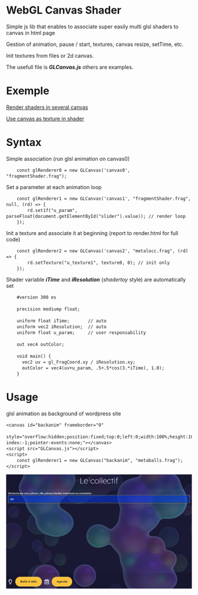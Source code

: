# WebGL Canvas Shader

Simple js lib that enables to associate super easily multi glsl shaders to canvas in html page

Gestion of animation, pause / start, textures, canvas resize, setTime, etc.

Init textures from files or 2d canvas.

The usefull file is ***GLCanvas.js*** others are examples.

# Exemple

[Render shaders in several canvas](https://iapafoto.ovh/gl/render.html)

[Use canvas as texture in shader](https://iapafoto.ovh/gl/canvasAsTexture.html)

# Syntax

Simple association (run glsl animation on canvas0)

		const glRenderer0 = new GLCanvas('canvas0', "fragmentShader.frag");
    
Set a parameter at each animation loop 

		const glRenderer1 = new GLCanvas('canvas1', "fragmentShader.frag", null, (rd) => {
			rd.set1f("u_param", parseFloat(document.getElementById("slider").value)); // render loop
		});

Init a texture and associate it at beginning (report to render.html for full code)

		const glRenderer2 = new GLCanvas('canvas2', "metalocc.frag", (rd) => {
			rd.setTexture("u_texture1", texture0, 0); // init only
		});

Shader variable ***iTime*** and ***iResolution*** (*shadertoy* style) are automatically set 

		#version 300 es

		precision mediump float;

		uniform float iTime;       // auto
		uniform vec2 iResolution;  // auto
		uniform float u_param;     // user responsability
		
		out vec4 outColor;

		void main() {
		  vec2 uv = gl_FragCoord.xy / iResolution.xy;
		  outColor = vec4(uv+u_param, .5+.5*cos(3.*iTime), 1.0);
		}

# Usage 

glsl animation as background of wordpress site

	<canvas id="backanim" frameborder="0" 
        	style="overflow:hidden;position:fixed;top:0;left:0;width:100%;height:100%;z-index:-1;pointer-events:none;"></canvas>
	<script src="GLCanvas.js"></script>
	<script>
		const glRenderer1 = new GLCanvas("backanim", "metaballs.frag");
	</script>

![Glsl as background](https://github.com/iapafoto/WebGLShader/blob/main/trombi2.png)
